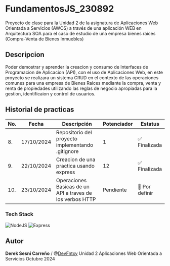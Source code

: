 # FundamentosJS_230892

Proyecto de clase para la Unidad 2 de la asignatura de Aplicaciones Web Orientada a Servicios (AWOS) a través de una aplicación WEB en Arquitectura SOA para el caso de estudio de una empresa bienes raíces (Compra-Venta de Bienes Inmuebles)


## Descripcion

Poder demostrar y aprender la creacion y consumo de Interfaces de Programacion de Aplicacion (API), con el uso de Aplicaciones Web, en este proyecto se realizara un sistema CRUD en el contexto de las operaciones comunes para una empresa de Bienes Raices mediante la compra, venta y renta de propiedades utilizando las reglas de negocio apropiadas para la gestion, identificaion y control de usuarios.
## Historial de practicas 
| No. |Fecha| Descripción                               | Potenciador|Estatus |
| --- | ----------------------------------------------- |------------| -------|------|
| 8.  | 17/10/2024|Repositorio del proyecto implementando .gitignore |1| ✅ Finalizada |
| 9.  | 22/10/2024|Creacion de una practica usando express|12| ✅ Finalizada |  
| 10.  | 23/10/2024|Operaciones Basicas de un API a traves de los verbos HTTP|Pendiente| 🔧 Por definir  |  

### Tech Stack
![NodeJS](https://img.shields.io/badge/Node.js-43853D?style=for-the-badge&logo=node.js&logoColor=white) ![Express](https://img.shields.io/badge/Express.js-404D59?style=for-the-badge)

## Autor
**Derek Sesni Carreño** / @[DevFntxy](https://github.com/DevFntxy) 
Unidad 2
Aplicaciones Web Orientada a Servicios 
Octubre 2024
